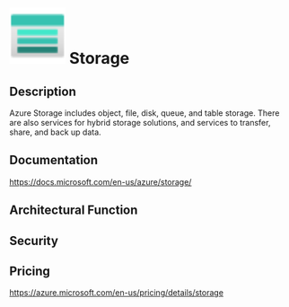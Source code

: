 # <img src ="../img/Storage.svg" width=100 /> Storage                 



## Description										
Azure Storage includes object, file, disk, queue, and table storage. There are also services for hybrid storage solutions, and services to transfer, share, and back up data.





## Documentation
https://docs.microsoft.com/en-us/azure/storage/



## Architectural Function




## Security




## Pricing
https://azure.microsoft.com/en-us/pricing/details/storage



